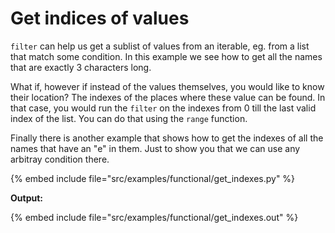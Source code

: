 # Get indices of values

`filter` can help us get a sublist of values from an iterable, eg. from a list that match some condition.
In this example we see how to get all the names that are exactly 3 characters long.

What if, however if instead of the values themselves, you would like to know their location? The indexes of the
places where these value can be found. In that case, you would run the `filter` on the indexes from 0 till the last
valid index of the list. You can do that using the `range` function.

Finally there is another example that shows how to get the indexes of all the names that have an "e" in them.
Just to show you that we can use any arbitray condition there.

{% embed include file="src/examples/functional/get_indexes.py" %}

**Output:**

{% embed include file="src/examples/functional/get_indexes.out" %}




